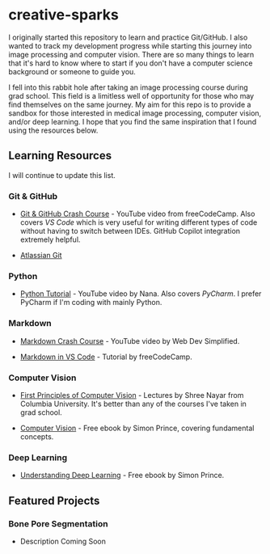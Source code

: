 # creative-sparks

I originally started this repository to learn and practice Git/GitHub. I also wanted to track my development progress while starting this journey into image processing and computer vision. There are so many things to learn that it's hard to know where to start if you don't have a computer science background or someone to guide you.

I fell into this rabbit hole after taking an image processing course during grad school. This field is a limitless well of opportunity for those who may find themselves on the same journey. My aim for this repo is to provide a sandbox for those interested in medical image processing, computer vision, and/or deep learning. I hope that you find the same inspiration that I found using the resources below.  

## Learning Resources

I will continue to update this list.

### Git & GitHub

* [Git & GitHub Crash Course](https://youtu.be/RGOj5yH7evk?si=k4wBV5-vBJKGbdm0) - YouTube video from freeCodeCamp. Also covers *VS Code* which is very useful for writing different types of code without having to switch between IDEs. GitHub Copilot integration extremely helpful.

* [Atlassian Git](https://www.atlassian.com/git)

### Python

* [Python Tutorial](https://youtu.be/t8pPdKYpowI?si=7jN4-_nY_vNRMvTV) - YouTube video by Nana. Also covers *PyCharm*. I prefer PyCharm if I'm coding with mainly Python.

### Markdown

* [Markdown Crash Course](https://youtu.be/_PPWWRV6gbA?si=BYYi4Sep-faI4HmK) - YouTube video by Web Dev Simplified.

* [Markdown in VS Code](https://www.freecodecamp.org/news/how-to-use-markdown-in-vscode/) - Tutorial by freeCodeCamp.

### Computer Vision

* [First Principles of Computer Vision](https://fpcv.cs.columbia.edu/) - Lectures by Shree Nayar from Columbia University. It's better than any of the courses I've taken in grad school.

* [Computer Vision](https://udlbook.github.io/cvbook/) - Free ebook by Simon Prince, covering fundamental concepts.

### Deep Learning

* [Understanding Deep Learning](https://udlbook.github.io/udlbook/) - Free ebook by Simon Prince.

## Featured Projects

### Bone Pore Segmentation

* Description Coming Soon
